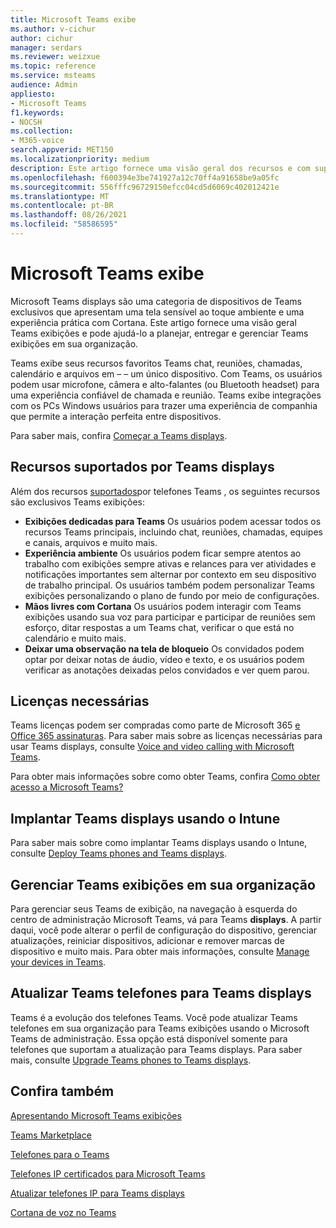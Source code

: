 ```yaml
---
title: Microsoft Teams exibe
ms.author: v-cichur
author: cichur
manager: serdars
ms.reviewer: weizxue
ms.topic: reference
ms.service: msteams
audience: Admin
appliesto:
- Microsoft Teams
f1.keywords:
- NOCSH
ms.collection:
- M365-voice
search.appverid: MET150
ms.localizationpriority: medium
description: Este artigo fornece uma visão geral dos recursos e com suporte Microsoft Teams exibições.
ms.openlocfilehash: f600394e3be741927a12c70ff4a91658be9a05fc
ms.sourcegitcommit: 556fffc96729150efcc04cd5d6069c402012421e
ms.translationtype: MT
ms.contentlocale: pt-BR
ms.lasthandoff: 08/26/2021
ms.locfileid: "58586595"
---
```

# <a name="microsoft-teams-displays"></a>Microsoft Teams exibe

Microsoft Teams displays são uma categoria de dispositivos de Teams exclusivos que apresentam uma tela sensível ao toque ambiente e uma experiência prática com Cortana. Este artigo fornece uma visão geral Teams exibições e pode ajudá-lo a planejar, entregar e gerenciar Teams exibições em sua organização.

Teams exibe seus recursos favoritos Teams chat, reuniões, chamadas, calendário e arquivos em &ndash; &ndash; um único dispositivo. Com Teams, os usuários podem usar microfone, câmera e alto-falantes (ou Bluetooth headset) para uma experiência confiável de chamada e reunião. Teams exibe integrações com os PCs Windows usuários para trazer uma experiência de companhia que permite a interação perfeita entre dispositivos.

Para saber mais, confira [Começar a Teams displays](https://support.microsoft.com/office/get-started-with-teams-displays-ff299825-7f13-4528-96c2-1d3437e6d4e6).

## <a name="features-supported-by-teams-displays"></a>Recursos suportados por Teams displays

Além dos recursos [suportados](phones-for-teams.md#features-supported-by-teams-phones)por telefones Teams , os seguintes recursos são exclusivos Teams exibições:

- **Exibições dedicadas para Teams** Os usuários podem acessar todos os recursos Teams principais, incluindo chat, reuniões, chamadas, equipes e canais, arquivos e muito mais.
- **Experiência ambiente** Os usuários podem ficar sempre atentos ao trabalho com exibições sempre ativas e relances para ver atividades e notificações importantes sem alternar por contexto em seu dispositivo de trabalho principal. Os usuários também podem personalizar Teams exibições personalizando o plano de fundo por meio de configurações.
- **Mãos livres com Cortana** Os usuários podem interagir com Teams exibições usando sua voz para participar e participar de reuniões sem esforço, ditar respostas a um Teams chat, verificar o que está no calendário e muito mais.
- **Deixar uma observação na tela de bloqueio** Os convidados podem optar por deixar notas de áudio, vídeo e texto, e os usuários podem verificar as anotações deixadas pelos convidados e ver quem parou.  

## <a name="required-licenses"></a>Licenças necessárias

Teams licenças podem ser compradas como parte de Microsoft 365 [e Office 365 assinaturas](/office365/servicedescriptions/teams-service-description). Para saber mais sobre as licenças necessárias para usar Teams displays, consulte [Voice and video calling with Microsoft Teams](https://products.office.com/microsoft-teams/voice-calling).

Para obter mais informações sobre como obter Teams, confira [Como obter acesso a Microsoft Teams?](https://support.office.com/article/fc7f1634-abd3-4f26-a597-9df16e4ca65b)

## <a name="deploy-teams-displays-using-intune"></a>Implantar Teams displays usando o Intune

Para saber mais sobre como implantar Teams displays usando o Intune, consulte [Deploy Teams phones and Teams displays](phones-displays-deploy.md).

## <a name="manage-teams-displays-in-your-organization"></a>Gerenciar Teams exibições em sua organização

Para gerenciar seus Teams de exibição, na navegação à esquerda do centro de administração Microsoft Teams, vá para Teams **displays**. A partir daqui, você pode alterar o perfil de configuração do dispositivo, gerenciar atualizações, reiniciar dispositivos, adicionar e remover marcas de dispositivo e muito mais. Para obter mais informações, consulte [Manage your devices in Teams](device-management.md).

## <a name="upgrade-teams-phones-to-teams-displays"></a>Atualizar Teams telefones para Teams displays

Teams é a evolução dos telefones Teams. Você pode atualizar Teams telefones em sua organização para Teams exibições usando o Microsoft Teams de administração. Essa opção está disponível somente para telefones que suportam a atualização para Teams displays. Para saber mais, consulte [Upgrade Teams phones to Teams displays](upgrade-phones-to-displays.md).

## <a name="see-also"></a>Confira também

[Apresentando Microsoft Teams exibições](https://techcommunity.microsoft.com/t5/microsoft-teams-blog/introducing-microsoft-teams-displays/ba-p/1505437)

[Teams Marketplace](https://office.com/teamsdevices)

[Telefones para o Teams](phones-for-teams.md)

[Telefones IP certificados para Microsoft Teams](teams-ip-phones.md)

[Atualizar telefones IP para Teams displays](upgrade-phones-to-displays.md)

[Cortana de voz no Teams](../cortana-in-teams.md)